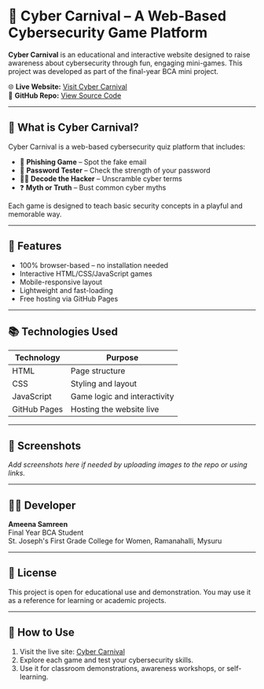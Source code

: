 # 🎪 Cyber Carnival – A Web-Based Cybersecurity Game Platform

**Cyber Carnival** is an educational and interactive website designed to raise awareness about cybersecurity through fun, engaging mini-games. This project was developed as part of the final-year BCA mini project.

🌐 **Live Website:** [Visit Cyber Carnival](https://AmeenaSamreen10.github.io/cyber-carnival/)  
📁 **GitHub Repo:** [View Source Code](https://github.com/AmeenaSamreen10/cyber-carnival)

---

## 🧠 What is Cyber Carnival?

Cyber Carnival is a web-based cybersecurity quiz platform that includes:

- 🎣 **Phishing Game** – Spot the fake email
- 🔐 **Password Tester** – Check the strength of your password
- 🕵️‍♂️ **Decode the Hacker** – Unscramble cyber terms
- ❓ **Myth or Truth** – Bust common cyber myths

Each game is designed to teach basic security concepts in a playful and memorable way.

---

## 🚀 Features

- 100% browser-based – no installation needed
- Interactive HTML/CSS/JavaScript games
- Mobile-responsive layout
- Lightweight and fast-loading
- Free hosting via GitHub Pages

---

## 📚 Technologies Used

| Technology | Purpose |
|--------------|------------------------------|
| HTML | Page structure |
| CSS | Styling and layout |
| JavaScript | Game logic and interactivity |
| GitHub Pages | Hosting the website live |

---

## 📸 Screenshots

*Add screenshots here if needed by uploading images to the repo or using links.*

---

## 👩‍💻 Developer

**Ameena Samreen**  
Final Year BCA Student  
St. Joseph's First Grade College for Women, Ramanahalli, Mysuru

---

## 📎 License

This project is open for educational use and demonstration. You may use it as a reference for learning or academic projects.

---

## 📝 How to Use

1. Visit the live site: [Cyber Carnival](https://AmeenaSamreen10.github.io/cyber-carnival/)
2. Explore each game and test your cybersecurity skills.
3. Use it for classroom demonstrations, awareness workshops, or self-learning.
